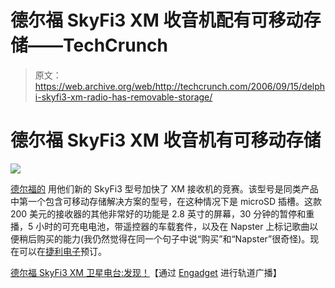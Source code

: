 # 德尔福 SkyFi3 XM 收音机配有可移动存储——TechCrunch

> 原文：<https://web.archive.org/web/http://techcrunch.com/2006/09/15/delphi-skyfi3-xm-radio-has-removable-storage/>

# 德尔福 SkyFi3 XM 收音机有可移动存储

![](img/4e0839176043b37076d80ba21383ee87.png)

[德尔福的](https://web.archive.org/web/20201024180650/https://crunchbase.com/organization/delphi) 用他们新的 SkyFi3 型号加快了 XM 接收机的竞赛。该型号是同类产品中第一个包含可移动存储解决方案的型号，在这种情况下是 microSD 插槽。这款 200 美元的接收器的其他非常好的功能是 2.8 英寸的屏幕，30 分钟的暂停和重播，5 小时的可充电电池，带遥控器的车载套件，以及在 Napster 上标记歌曲以便稍后购买的能力(我仍然觉得在同一个句子中说“购买”和“Napster”很奇怪)。现在可以在[捷利电子](https://web.archive.org/web/20201024180650/http://www.jjielectronics.com/)预订。

[德尔福 SkyFi3 XM 卫星电台:发现！](https://web.archive.org/web/20201024180650/http://www.orbitcast.com/archives/delphi-skyfi3-xm-satellite-radio-found.html#more)【通过 [Engadget](https://web.archive.org/web/20201024180650/http://www.engadget.com/2006/09/15/delphis-skyfi3-the-first-portable-xm-radio-and-mp3-player-with/) 进行轨道广播】